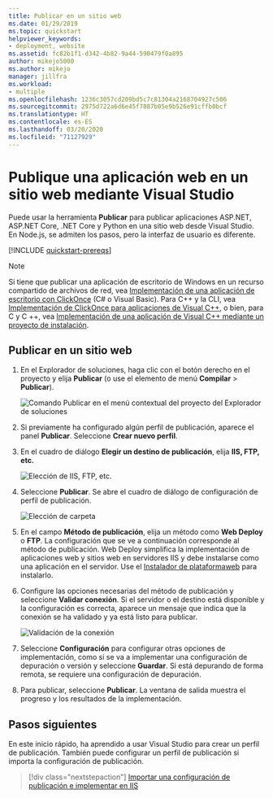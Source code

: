 ```yaml
---
title: Publicar en un sitio web
ms.date: 01/29/2019
ms.topic: quickstart
helpviewer_keywords:
- deployment, website
ms.assetid: fc82b1f1-d342-4b82-9a44-590479f0a895
author: mikejo5000
ms.author: mikejo
manager: jillfra
ms.workload:
- multiple
ms.openlocfilehash: 1236c3057cd209bd5c7c81304a2168704927c506
ms.sourcegitcommit: 2975d722a6d6e45f7887b05e9b526e91cffb0bcf
ms.translationtype: HT
ms.contentlocale: es-ES
ms.lasthandoff: 03/20/2020
ms.locfileid: "71127929"
---
```

# <a name="publish-a-web-app-to-a-web-site-using-visual-studio"></a>Publique una aplicación web en un sitio web mediante Visual Studio

Puede usar la herramienta **Publicar** para publicar aplicaciones ASP.NET, ASP.NET Core, .NET Core y Python en una sitio web desde Visual Studio. En Node.js, se admiten los pasos, pero la interfaz de usuario es diferente.

[!INCLUDE [quickstart-prereqs](includes/quickstart-prereqs.md)]

> [!NOTE]
> Si tiene que publicar una aplicación de escritorio de Windows en un recurso compartido de archivos de red, vea [Implementación de una aplicación de escritorio con ClickOnce](how-to-publish-a-clickonce-application-using-the-publish-wizard.md) (C# o Visual Basic). Para C++ y la CLI, vea [Implementación de ClickOnce para aplicaciones de Visual C++](/cpp/windows/clickonce-deployment-for-visual-cpp-applications), o bien, para C y C ++, vea [Implementación de una aplicación de Visual C++ mediante un proyecto de instalación](/cpp/windows/walkthrough-deploying-a-visual-cpp-application-by-using-a-setup-project).

## <a name="publish-to-a-web-site"></a>Publicar en un sitio web

1. En el Explorador de soluciones, haga clic con el botón derecho en el proyecto y elija **Publicar** (o use el elemento de menú **Compilar** > **Publicar**).

    ![Comando Publicar en el menú contextual del proyecto del Explorador de soluciones](../deployment/media/quickstart-publish.png "Elección de Publicar")

1. Si previamente ha configurado algún perfil de publicación, aparece el panel **Publicar**. Seleccione **Crear nuevo perfil**.

1. En el cuadro de diálogo **Elegir un destino de publicación**, elija **IIS, FTP, etc.**

    ![Elección de IIS, FTP, etc.](../deployment/media/quickstart-publish-iis-ftp.png "Elección de IIS, FTP, etc.")

1. Seleccione **Publicar**. Se abre el cuadro de diálogo de configuración de perfil de publicación.

    ![Elección de carpeta](../deployment/media/quickstart-publish-settings-web.png "Elección de carpeta")

1. En el campo **Método de publicación**, elija un método como **Web Deploy** o **FTP**. La configuración que se ve a continuación corresponde al método de publicación. Web Deploy simplifica la implementación de aplicaciones web y sitios web en servidores IIS y debe instalarse como una aplicación en el servidor. Use el [Instalador de plataformaweb](https://www.microsoft.com/web/downloads/platform.aspx) para instalarlo.

1. Configure las opciones necesarias del método de publicación y seleccione **Validar conexión**. Si el servidor o el destino está disponible y la configuración es correcta, aparece un mensaje que indica que la conexión se ha validado y ya está listo para publicar.

    ![Validación de la conexión](../deployment/media/quickstart-publish-web-deploy.png "Validación de la conexión")

1. Seleccione **Configuración** para configurar otras opciones de implementación, como si se va a implementar una configuración de depuración o versión y seleccione **Guardar**. Si está depurando de forma remota, se requiere una configuración de depuración.

1. Para publicar, seleccione **Publicar**. La ventana de salida muestra el progreso y los resultados de la implementación.

## <a name="next-steps"></a>Pasos siguientes

En este inicio rápido, ha aprendido a usar Visual Studio para crear un perfil de publicación. También puede configurar un perfil de publicación si importa la configuración de publicación.

> [!div class="nextstepaction"]
> [Importar una configuración de publicación e implementar en IIS](tutorial-import-publish-settings-iis.md)
